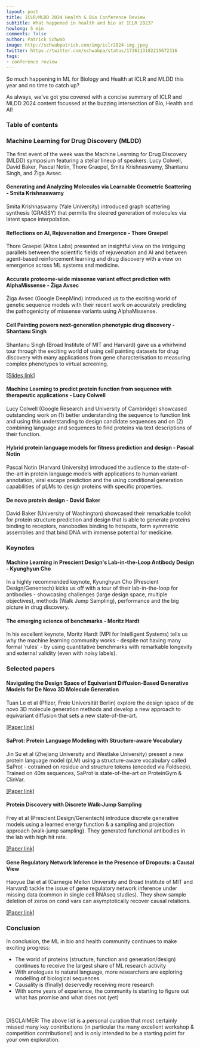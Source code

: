 ```yaml
---
layout: post
title: ICLR/MLDD 2024 Health & Bio Conference Review
subtitle: What happened in health and bio at ICLR 2023?
howlong: 5 min
comments: false
author: Patrick Schwab
image: http://schwabpatrick.com/img/iclr2024-img.jpeg
twitter: https://twitter.com/schwabpa/status/1736113182215672316
tags:
- conference review
---
```

So much happening in ML for Biology and Health at ICLR and MLDD this year and no time to catch up?

As always, we've got you covered with a concise summary of ICLR and MLDD 2024 content focussed at the buzzing intersection of Bio, Health and AI!

<nav id="toc"><h3><a data-toggle="collapse" href="#toccontent" role="button" aria-expanded="false" aria-controls="toccontent"><i class="fa fa-bars"></i>  Table of contents</a></h3></nav>

<h3>Machine Learning for Drug Discovery (MLDD)</h3>

The first event of the week was the Machine Learning for Drug Discovery (MLDD) symposium featuring a stellar lineup of speakers: Lucy Colwell, David Baker, Pascal Notin, Thore Graepel, Smita Krishnaswamy, Shantanu Singh, and Žiga Avsec.

<h4>Generating and Analyzing Molecules via Learnable Geometric Scattering - Smita Krishnaswamy</h4>

Smita Krishnaswamy (Yale University) introduced graph scattering synthesis (GRASSY) that permits the steered generation of molecules via latent space interpolation.

<div class="gallery">
<galleryitem src="http://schwabpatrick.com/img/iclr2024/smita11.png"></galleryitem> 
<galleryitem src="http://schwabpatrick.com/img/iclr2024/smita22.png"></galleryitem> 
<galleryitem src="http://schwabpatrick.com/img/iclr2024/smita33.png"></galleryitem> 
<galleryitem src="http://schwabpatrick.com/img/iclr2024/smita44.png"></galleryitem> 
</div>

<h4>Reflections on AI, Rejuvenation and Emergence - Thore Graepel</h4>

Thore Graepel (Altos Labs) presented an insightful view on the intriguing parallels between the scientific fields of rejuvenation and AI and between agent-based reinforcement learning and drug discovery with a view on emergence across ML systems and medicine.

<div class="gallery">
<galleryitem src="http://schwabpatrick.com/img/iclr2024/tg1.png"></galleryitem> 
<galleryitem src="http://schwabpatrick.com/img/iclr2024/tg2.png"></galleryitem> 
<galleryitem src="http://schwabpatrick.com/img/iclr2024/tg3.png"></galleryitem> 
<galleryitem src="http://schwabpatrick.com/img/iclr2024/tg4.png"></galleryitem> 
</div>

<h4>Accurate proteome-wide missense variant effect prediction with AlphaMissense - Žiga Avsec</h4>

Žiga Avsec (Google DeepMind) introduced us to the exciting world of genetic sequence models with their recent work on accurately predicting the pathogenicity of missense variants using AlphaMissense.

<div class="gallery">
<galleryitem src="http://schwabpatrick.com/img/iclr2024/za1.png"></galleryitem> 
<galleryitem src="http://schwabpatrick.com/img/iclr2024/za2.png"></galleryitem> 
<galleryitem src="http://schwabpatrick.com/img/iclr2024/za3.png"></galleryitem> 
<galleryitem src="http://schwabpatrick.com/img/iclr2024/za4.png"></galleryitem> 
</div>

<h4>Cell Painting powers next-generation phenotypic drug discovery - Shantanu Singh</h4>

Shantanu Singh (Broad Institute of MIT and Harvard) gave us a whirlwind tour through the exciting world of using cell painting datasets for drug discovery with many applications from gene characterisation to measuring complex phenotypes to virtual screening.

<a href="https://broad.io/CarpenterSinghSlides">[Slides link]</a>

<div class="gallery">
<galleryitem src="http://schwabpatrick.com/img/iclr2024/ss1.png"></galleryitem> 
<galleryitem src="http://schwabpatrick.com/img/iclr2024/ss2.png"></galleryitem> 
<galleryitem src="http://schwabpatrick.com/img/iclr2024/ss3.png"></galleryitem> 
<galleryitem src="http://schwabpatrick.com/img/iclr2024/ss4.png"></galleryitem> 
</div>

<h4>Machine Learning to predict protein function from sequence with therapeutic applications - Lucy Colwell</h4>

Lucy Colwell (Google Research and University of Cambridge) showcased outstanding work on (1) better understanding the sequence to function link and using this understanding to design candidate sequences  and on (2) combining language and sequences to find proteins via text descriptions of their function.

<div class="gallery">
<galleryitem src="http://schwabpatrick.com/img/iclr2024/lc1.png"></galleryitem> 
<galleryitem src="http://schwabpatrick.com/img/iclr2024/lc2.png"></galleryitem> 
<galleryitem src="http://schwabpatrick.com/img/iclr2024/lc3.png"></galleryitem> 
<galleryitem src="http://schwabpatrick.com/img/iclr2024/lc4.png"></galleryitem> 
</div>

<h4>Hybrid protein language models for fitness prediction and design - Pascal Notin</h4>

Pascal Notin (Harvard University) introduced the audience to the state-of-the-art in protein language models with applications to human variant annotation, viral escape prediction and the using conditional generation capabilities of pLMs to design proteins with specific properties.

<div class="gallery">
<galleryitem src="http://schwabpatrick.com/img/iclr2024/pn1.png"></galleryitem> 
<galleryitem src="http://schwabpatrick.com/img/iclr2024/pn2.png"></galleryitem> 
<galleryitem src="http://schwabpatrick.com/img/iclr2024/pn3.png"></galleryitem> 
<galleryitem src="http://schwabpatrick.com/img/iclr2024/pn4.png"></galleryitem> 
</div>

<h4>De novo protein design - David Baker</h4>

David Baker (University of Washington) showcased their remarkable toolkit for protein structure prediction and design that is able to generate proteins binding to receptors, nanobodies binding to hotspots, form symmetric assemblies and that bind DNA with immense potential for medicine.

<div class="gallery">
<galleryitem src="http://schwabpatrick.com/img/iclr2024/db3.png"></galleryitem> 
<galleryitem src="http://schwabpatrick.com/img/iclr2024/db4.png"></galleryitem> 
<galleryitem src="http://schwabpatrick.com/img/iclr2024/db5.png"></galleryitem> 
<galleryitem src="http://schwabpatrick.com/img/iclr2024/db6.png"></galleryitem> 
</div>

<h3>Keynotes</h3>

<h4>Machine Learning in Prescient Design's Lab-in-the-Loop Antibody Design - Kyunghyun Cho</h4>

In a highly recommended keynote, Kyunghyun Cho (Prescient Design/Genentech) kicks us off with a tour of their lab-in-the-loop for antibodies - showcasing challenges (large design space, multiple objectives), methods (Walk Jump Sampling), performance and the big picture in drug discovery.

<div class="gallery">
<galleryitem src="http://schwabpatrick.com/img/iclr2024/kc1.png"></galleryitem> 
<galleryitem src="http://schwabpatrick.com/img/iclr2024/kc2.png"></galleryitem> 
<galleryitem src="http://schwabpatrick.com/img/iclr2024/kc3.png"></galleryitem> 
<galleryitem src="http://schwabpatrick.com/img/iclr2024/kc4.png"></galleryitem> 
</div>

<h4>The emerging science of benchmarks - Moritz Hardt</h4>

In his excellent keynote, Moritz Hardt (MPI for Intelligent Systems) tells us why the machine learning community works - despite not having many formal 'rules' - by using quantitative benchmarks with remarkable longevity and external validity (even with noisy labels). 

<div class="gallery">
<galleryitem src="http://schwabpatrick.com/img/iclr2024/mh1.png"></galleryitem> 
<galleryitem src="http://schwabpatrick.com/img/iclr2024/mh2.png"></galleryitem> 
<galleryitem src="http://schwabpatrick.com/img/iclr2024/mh3.png"></galleryitem> 
<galleryitem src="http://schwabpatrick.com/img/iclr2024/mh4.png"></galleryitem> 
</div>

<h3>Selected papers</h3>

<h4>Navigating the Design Space of Equivariant Diffusion-Based Generative Models for De Novo 3D Molecule Generation</h4>

Tuan Le et al (Pfizer, Freie Universität Berlin) explore the design space of de novo 3D molecule generation methods and develop a new approach to equivariant diffusion that sets a new state-of-the-art.

<a href="https://openreview.net/forum?id=kzGuiRXZrQ">[Paper link]</a>

<div class="gallery">
<galleryitem src="http://schwabpatrick.com/img/iclr2024/tl1.png"></galleryitem> 
</div>

<h4>SaProt: Protein Language Modeling with Structure-aware Vocabulary</h4>

Jin Su et al (Zhejiang University and Westlake University) present a new protein language model (pLM) using a structure-aware vocabulary called SaProt - cotrained on residue and structure tokens (encoded via Foldseek). Trained on 40m sequences, SaProt is state-of-the-art on ProteinGym & ClinVar.

<a href="https://openreview.net/forum?id=6MRm3G4NiU">[Paper link]</a>

<div class="gallery">
<galleryitem src="http://schwabpatrick.com/img/iclr2024/js1.png"></galleryitem> 
<galleryitem src="http://schwabpatrick.com/img/iclr2024/js2.png"></galleryitem> 
<galleryitem src="http://schwabpatrick.com/img/iclr2024/js3.png"></galleryitem> 
</div>

<h4>Protein Discovery with Discrete Walk-Jump Sampling</h4>

Frey et al (Prescient Design/Genentech) introduce discrete generative models using a learned energy function & a sampling and projection approach (walk-jump sampling). They generated functional antibodies in the lab with high hit rate.

<a href="https://openreview.net/forum?id=zMPHKOmQNb">[Paper link]</a>

<div class="gallery">
<galleryitem src="http://schwabpatrick.com/img/iclr2024/nc1.png"></galleryitem> 
<galleryitem src="http://schwabpatrick.com/img/iclr2024/nc2.png"></galleryitem> 
<galleryitem src="http://schwabpatrick.com/img/iclr2024/nc3.png"></galleryitem> 
<galleryitem src="http://schwabpatrick.com/img/iclr2024/nc4.png"></galleryitem> 
</div>

<h4>Gene Regulatory Network Inference in the Presence of Dropouts: a Causal View</h4>

Haoyue Dai et al (Carnegie Mellon University and Broad Institute of MIT and Harvard) tackle the issue of gene regulatory network inference under missing data (common in single cell RNAseq studies). They show sample deletion of zeros on cond vars can asymptotically recover causal relations.

<a href="https://openreview.net/forum?id=gFR4QwK53h">[Paper link]</a>

<div class="gallery">
<galleryitem src="http://schwabpatrick.com/img/iclr2024/hd1.png"></galleryitem> 
<galleryitem src="http://schwabpatrick.com/img/iclr2024/hd2.png"></galleryitem> 
<galleryitem src="http://schwabpatrick.com/img/iclr2024/hd3.png"></galleryitem> 
<galleryitem src="http://schwabpatrick.com/img/iclr2024/hd4.png"></galleryitem> 
</div>

<h3>Conclusion</h3>

In conclusion, the ML in bio and health community continues to make exciting progress:
- The world of proteins (structure, function and generation/design) continues to receive the largest share of ML research activity
- With analogues to natural language, more researchers are exploring modelling of biological sequences
- Causality is (finally) deservedly receiving more research
- With some years of experience, the community is starting to figure out what has promise and what does not (yet)

<br/>

DISCLAIMER: The above list is a personal curation that most certainly missed many key contributions (in particular the many excellent workshop & competition contributions!) and is only intended to be a starting point for your own exploration.